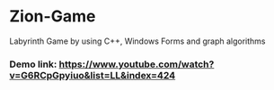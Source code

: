 # Zion-Game
Labyrinth Game by using C++, Windows Forms and graph algorithms
### Demo link: https://www.youtube.com/watch?v=G6RCpGpyiuo&list=LL&index=424
